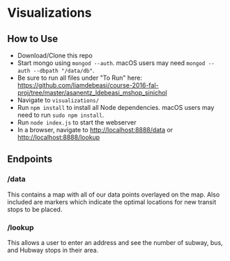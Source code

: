 # Visualizations

## How to Use
* Download/Clone this repo
* Start mongo using `mongod --auth`. macOS users may need `mongod --auth --dbpath "/data/db"`.
* Be sure to run all files under "To Run" here: <https://github.com/liamdebeasi/course-2016-fal-proj/tree/master/asanentz_ldebeasi_mshop_sinichol>
* Navigate to `visualizations/`
* Run `npm install` to install all Node dependencies. macOS users may need to run `sudo npm install`.
* Run `node index.js` to start the webserver
* In a browser, navigate to <http://localhost:8888/data> or <http://localhost:8888/lookup>

## Endpoints

### /data
This contains a map with all of our data points overlayed on the map. Also included are markers which indicate the optimal locations for new transit stops to be placed.

### /lookup
This allows a user to enter an address and see the number of subway, bus, and Hubway stops in their area.
